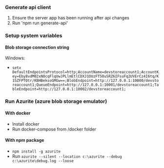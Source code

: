### Generate api client

1. Ensure the server app has been running after api changes
2. Run 'npm run generate-api'

### Setup system variables

#### Blob storage connection string

Windows:

- `setx DefaultEndpointsProtocol=http;AccountName=devstoreaccount1;AccountKey=Eby8vdM02xNOcqFlqUwJPLlmEtlCDXJ1OUzFT50uSRZ6IFsuFq2UVErCz4I6tq/K1SZFPTOtr/KBHBeksoGMGw==;BlobEndpoint=http://127.0.0.1:10000/devstoreaccount1;QueueEndpoint=http://127.0.0.1:10001/devstoreaccount1;TableEndpoint=http://127.0.0.1:10002/devstoreaccount1;`

### Run Azurite (azure blob storage emulator)

#### With docker

- Install docker
- Run docker-compose from /docker folder

#### With npm package

- `npm install -g azurite`
- Run `azurite --silent --location c:\azurite --debug c:\azurite\debug.log --loose`
